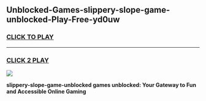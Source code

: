 
## Unblocked-Games-slippery-slope-game-unblocked-Play-Free-yd0uw
<h3>
<a href="https://premium76.site?title=slippery-slope-game-unblocked&ref=17A">CLICK TO PLAY</a></h3>
<hr>

<h3>
<a href="https://premium76.site?title=slippery-slope-game-unblocked&ref=17A">CLICK 2 PLAY</a>
  
</h3>

<a href="https://premium76.site?title=slippery-slope-game-unblocked&ref=17A"><img src="https://clearcache.store/games.png"></a>


**slippery-slope-game-unblocked games unblocked: Your Gateway to Fun and Accessible Online Gaming**
